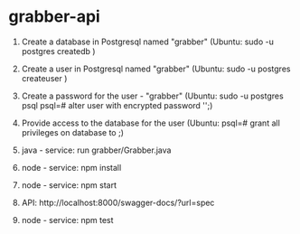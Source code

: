 # grabber-api

1) Create a database in Postgresql named "grabber"
(Ubuntu: sudo -u postgres createdb <dbname>)

2) Create a user in Postgresql named "grabber"
(Ubuntu: sudo -u postgres createuser <username>)

3) Create a password for the user - "grabber"
(Ubuntu: sudo -u postgres psql
psql=# alter user <username> with encrypted password '<password>';)

4) Provide access to the database for the user
(Ubuntu: psql=# grant all privileges on database <dbname> to <username> ;)

5) java - service: run grabber/Grabber.java

6) node - service: npm install

7) node - service: npm start

8) API: http://localhost:8000/swagger-docs/?url=spec

9) node - service: npm test